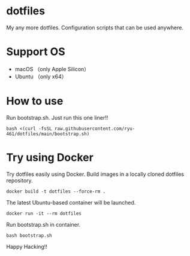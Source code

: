 # dotfiles

My any more dotfiles.
Configuration scripts that can be used anywhere.

# Support OS

- macOS （only Apple Silicon）
- Ubuntu （only x64）

# How to use

Run bootstrap.sh.
Just run this one liner!!

```shell
bash <(curl -fsSL raw.githubusercontent.com/ryu-461/dotfiles/main/bootstrap.sh)
```

# Try using Docker

Try dotfiles easily using Docker.
Build images in a locally cloned dotfiles repository.

```shell
docker build -t dotfiles --force-rm .
```

The latest Ubuntu-based container will be launched.

```shell
docker run -it --rm dotfiles
```

Run bootstrap.sh in container.

```shell
bash bootstrap.sh
```

Happy Hacking!!
